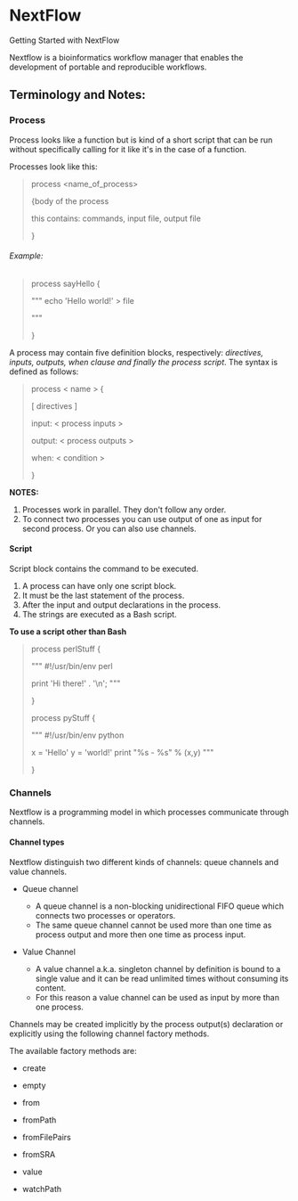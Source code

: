 # NextFlow

Getting Started with NextFlow

Nextflow is a bioinformatics workflow manager that enables the development of portable and reproducible workflows.

## Terminology and Notes:

### Process

Process looks like a function but is kind of a short script that can be run without specifically calling for it like it's in the case of a function.

Processes look like this:

>process <name_of_process>
>
>{body of the process
>
> this contains: commands, input file, output file
>
>}

###### Example:

> process sayHello {
>
>   """
>    echo 'Hello world!' > file
>
>   """
>
>}


A process may contain five definition blocks, respectively: _directives, inputs, outputs, when clause and finally the process script_. The syntax is defined as follows:

>process < name > {
>
>   [ directives ]
>
>   input:
>    < process inputs >
>
>   output:
>    < process outputs >
>
>   when:
>    < condition >
>
>   [script|shell|exec]:
>   < user script to be executed >
>
>}

**NOTES:** 
1. Processes work in parallel. They don't follow any order.
2. To connect two processes you can use output of one as input for second process. Or you can also use channels.


#### Script

Script block contains the command to be executed.

1. A process can have only one script block. 
2. It must be the last statement of the process. 
3. After the input and output declarations in the process. 
4. The strings are executed as a Bash script.

**To use a script other than Bash**

>process perlStuff {
>
>    """
>    #!/usr/bin/env perl
>
>    print 'Hi there!' . '\n';
>    """
>
>}
>
>
>
>process pyStuff {
>
>    """
>    #!/usr/bin/env python
>
>    x = 'Hello'
>    y = 'world!'
>    print "%s - %s" % (x,y)
>    """
>
>}


### Channels

Nextflow is a programming model in which processes communicate through channels.

#### Channel types 
Nextflow distinguish two different kinds of channels: queue channels and value channels.

- Queue channel 
	- A queue channel is a non-blocking unidirectional FIFO queue which connects two processes or operators. 
	- The same queue channel cannot be used more than one time as process output and more then one time as process input.

- Value Channel
	- A value channel a.k.a. singleton channel by definition is bound to a single value and it can be read unlimited times without consuming its content.
	- For this reason a value channel can be used as input by more than one process.

Channels may be created implicitly by the process output(s) declaration or explicitly using the following channel factory methods.

The available factory methods are:

- create

- empty

- from

- fromPath

- fromFilePairs

- fromSRA

- value

- watchPath